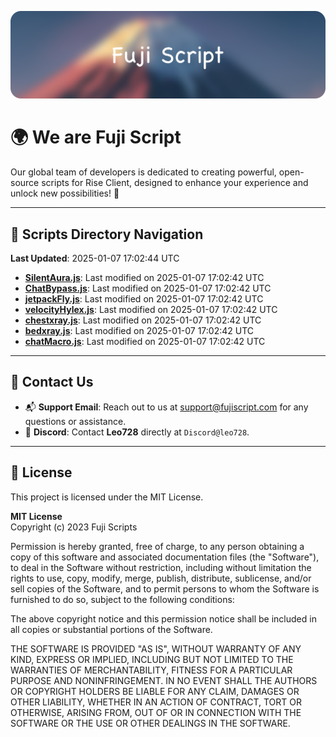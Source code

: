 ![Banner](.github/b.webp)

# 🌍 **We are Fuji Script**

Our global team of developers is dedicated to creating powerful, open-source scripts for Rise Client, designed to enhance your experience and unlock new possibilities! 🌟

---
<!-- SCRIPTS_NAVIGATION_START -->
## 📂 **Scripts Directory Navigation**

**Last Updated**: 2025-01-07 17:02:44 UTC

- **[SilentAura.js](scripts/SilentAura.js)**: Last modified on 2025-01-07 17:02:42 UTC
- **[ChatBypass.js](scripts/ChatBypass.js)**: Last modified on 2025-01-07 17:02:42 UTC
- **[jetpackFly.js](scripts/jetpackFly.js)**: Last modified on 2025-01-07 17:02:42 UTC
- **[velocityHylex.js](scripts/velocityHylex.js)**: Last modified on 2025-01-07 17:02:42 UTC
- **[chestxray.js](scripts/chestxray.js)**: Last modified on 2025-01-07 17:02:42 UTC
- **[bedxray.js](scripts/bedxray.js)**: Last modified on 2025-01-07 17:02:42 UTC
- **[chatMacro.js](scripts/chatMacro.js)**: Last modified on 2025-01-07 17:02:42 UTC

<!-- SCRIPTS_NAVIGATION_END -->

---

## 💬 **Contact Us**  
- 📬 **Support Email**: Reach out to us at [support@fujiscript.com](mailto:support@fujiscript.com) for any questions or assistance.  
- 💬 **Discord**: Contact **Leo728** directly at `Discord@leo728`.

---

## 📜 **License**

This project is licensed under the MIT License.  

**MIT License**  
Copyright (c) 2023 Fuji Scripts  

Permission is hereby granted, free of charge, to any person obtaining a copy of this software and associated documentation files (the "Software"), to deal in the Software without restriction, including without limitation the rights to use, copy, modify, merge, publish, distribute, sublicense, and/or sell copies of the Software, and to permit persons to whom the Software is furnished to do so, subject to the following conditions:  

The above copyright notice and this permission notice shall be included in all copies or substantial portions of the Software.  

THE SOFTWARE IS PROVIDED "AS IS", WITHOUT WARRANTY OF ANY KIND, EXPRESS OR IMPLIED, INCLUDING BUT NOT LIMITED TO THE WARRANTIES OF MERCHANTABILITY, FITNESS FOR A PARTICULAR PURPOSE AND NONINFRINGEMENT. IN NO EVENT SHALL THE AUTHORS OR COPYRIGHT HOLDERS BE LIABLE FOR ANY CLAIM, DAMAGES OR OTHER LIABILITY, WHETHER IN AN ACTION OF CONTRACT, TORT OR OTHERWISE, ARISING FROM, OUT OF OR IN CONNECTION WITH THE SOFTWARE OR THE USE OR OTHER DEALINGS IN THE SOFTWARE.  
